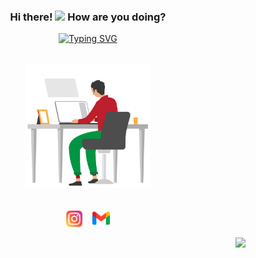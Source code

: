 <h3 align="center">
  Hi there!
  <img src="https://media.giphy.com/media/hvRJCLFzcasrR4ia7z/giphy.gif" width="28">
 How are you doing?
</h3>
<p align="center">
 <a href="https://git.io/typing-svg"><img src="https://readme-typing-svg.herokuapp.com?font=&pause=1000&color=A6C0FF&center=true&vCenter=true&width=435&height=40&lines=Full-stack+web+and+app+developer;1%2B+years+of+coding+experience;Always+learning+new+things" alt="Typing SVG" /></a>
</p>
<br/>
<div align="center">
  <img src="https://github.com/Varsada-Rohit/Varsada-Rohit/blob/master/work.gif?raw=true" height=200/>
</div>
<p align="center">
 <br/> <a href="https://www.instagram.com/patel_.rohit/"><img src="https://github.com/Varsada-Rohit/Varsada-Rohit/blob/master/instagram.png" height="26"  /></a>&nbsp;&nbsp;&nbsp;
<a href="mailto:varsadarohit@gmail.com"><img src="https://github.com/Varsada-Rohit/Varsada-Rohit/blob/master/gmail (3).png" height="28" /></a>
</p>

<p align="right">
<img src="https://komarev.com/ghpvc/?username=Varsada-Rohit&style=plastic&label=Views"><img>
</p>
<!--
**Varsada-Rohit/Varsada-Rohit** is a ✨ _special_ ✨ repository because its `README.md` (this file) appears on your GitHub profile.

Here are some ideas to get you started:

- 🔭 I’m currently working on ...
- 🌱 I’m currently learning ...
- 👯 I’m looking to collaborate on ...
- 🤔 I’m looking for help with ...
- 💬 Ask me about ...
- 📫 How to reach me: ...
- 😄 Pronouns: ...
- ⚡ Fun fact: ...
-->
